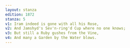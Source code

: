 ```yaml
---
layout: stanza
edition: 1872
stanza: 5
v1: Iram indeed is gone with all his Rose,
v2: And Jamshyd's Sev'n-ring'd Cup where no one knows;
v3: But still a Ruby gushes from the Vine,
v4: And many a Garden by the Water blows.
---
```

